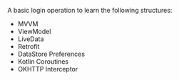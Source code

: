 A basic login operation to learn the following structures:


- MVVM
- ViewModel
- LiveData
- Retrofit
- DataStore Preferences
- Kotlin Coroutines
- OKHTTP Interceptor


